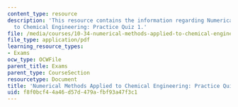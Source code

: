 ```yaml
---
content_type: resource
description: 'This resource contains the information regarding Numerical Methods Applied
  to Chemical Engineering: Practice Quiz 1.'
file: /media/courses/10-34-numerical-methods-applied-to-chemical-engineering-fall-2015/f8f0bcf44a46d57d479afbf93a47f3c1_MIT10_34F15_Quiz1.pdf
file_type: application/pdf
learning_resource_types:
- Exams
ocw_type: OCWFile
parent_title: Exams
parent_type: CourseSection
resourcetype: Document
title: 'Numerical Methods Applied to Chemical Engineering: Practice Quiz 1'
uid: f8f0bcf4-4a46-d57d-479a-fbf93a47f3c1
---
```

